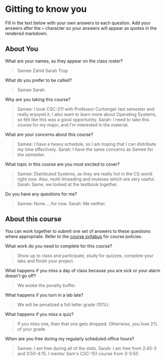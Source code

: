# Gitting to know you
Fill in the text below with your own answers to each question. Add your answers after the `>` character so your answers will appear as quotes in the rendered markdown.

## About You
What are your names, as they appear on the class roster?
> Samee Zahid
Sarah Trop

What do you prefer to be called?
> Samee
Sarah

Why are you taking this course?
> Samee: I took CSC-211 with Professor Curtsinger last semester and really enjoyed it. I also want to learn more about Operating Systems, so felt like this was a good opportunity.
Sarah: I need to take this course for my major, and I'm interested in the material.

What are your concerns about this course?
> Samee: I have a heavy schedule, so I am hoping that I can distribute my time effectively.
Sarah: I have the same concerns as Samee for the semester.

What topic in this course are you most excited to cover?
> Samee: Distributed Systems, as they are really hot in the CS world right now. Also, multi-threading and mutexes which are very useful.
Sarah: Same, we looked at the textbook together.

Do you have any questions for me?
> Samee: None.....for now.
Sarah: Me neither.

## About this course
You can work together to submit one set of answers to these questions where appropriate. Refer to the [course syllabus](http://www.cs.grinnell.edu/~curtsinger/teaching/2016S/CSC213/syllabus/) for course policies.

What work do you need to complete for this course?
> Show up to class and participate, study for quizzes, complete your labs and finish your project.

What happens if you miss a day of class because you are sick or your alarm doesn't go off?
> We evoke the penalty buffer.

What happens if you turn in a lab late?
> We will be penalized a full letter grade (10%).

What happens if you miss a quiz?
> If you miss one, then that one gets dropped. Otherwise, you lose 2% of your grade.

When are you free during my regularly scheduled office hours?
> Samee: I am free during all of the slots.
Sarah: I am free from 2:45-3 and 3:50-4:15. I mentor Sam's CSC-151 course from 3-3:50.
